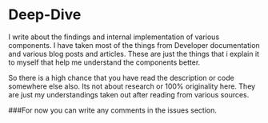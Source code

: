 # Deep-Dive

I write about the findings and internal implementation of various components. I have taken most of the things from Developer documentation and various blog posts and articles. These are just the things that i explain it to myself that help me understand the components better.

So there is a high chance that you have read the description or code somewhere else also. Its not about research or 100% originality here. They are just my understandings taken out after reading from various sources.

###For now you can write any comments in the issues section.

